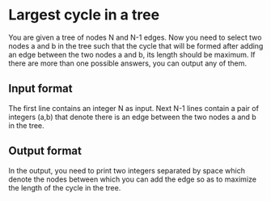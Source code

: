 # Largest cycle in a tree

You are given a tree of nodes N and N-1 edges. Now you need to select two nodes a and b in the tree such that the cycle that will be formed after adding an edge between the two nodes a and b, its length should be maximum. If there are more than one possible answers, you can output any of them.

## Input format

The first line contains an integer N as input. Next N-1 lines contain a pair of integers (a,b) that denote there is an edge between the two nodes a and b in the tree.

## Output format

In the output, you need to print two integers separated by space which denote the nodes between which you can add the edge so as to maximize the length of the cycle in the tree.
